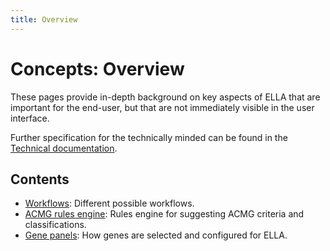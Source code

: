 ```yaml
---
title: Overview
---
```


# Concepts: Overview

These pages provide in-depth background on key aspects of ELLA that are important for the end-user, but that are not immediately visible in the user interface. 

Further specification for the technically minded can be found in the [Technical documentation](/technical/).

## Contents

- [Workflows](/manual/workflows.md): Different possible workflows. 
- [ACMG rules engine](/manual/acmg-rule-engine.md): Rules engine for suggesting ACMG criteria and classifications.
- [Gene panels](/manual/gene-panels.md): How genes are selected and configured for ELLA.